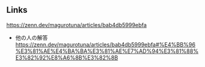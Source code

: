 ## Links
https://zenn.dev/magurotuna/articles/bab4db5999ebfa

- 他の人の解答
https://zenn.dev/magurotuna/articles/bab4db5999ebfa#%E4%BB%96%E3%81%AE%E4%BA%BA%E3%81%AE%E7%AD%94%E3%81%88%E3%82%92%E8%A6%8B%E3%82%8B
